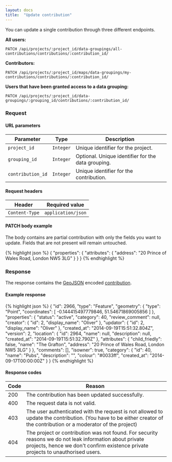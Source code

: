 ```yaml
---
layout: docs
title:  "Update contribution"
---
```


You can update a single contribution through three different endpoints.

**All users:**

``````
PATCH /api/projects/:project_id/data-groupings/all-contributions/contributions/:contribution_id/
``````

**Contributors:**

``````
PATCH /api/projects/:project_id/maps/data-groupings/my-contributions/contributions/:contribution_id/
``````

**Users that have been granted access to a data grouping:**

``````
PATCH /api/projects/:project_id/data-groupings/:grouping_id/contributions/:contribution_id/
``````

### Request

#### URL parameters

Parameter         | Type        | Description
------------------|-------------|--------------------------------------
`project_id`      | `Integer`   | Unique identifier for the project.
`grouping_id`     | `Integer`   | Optional. Unique identifier for the data grouping.
`contribution_id` | `Integer`   | Unique identifier for the contribution.

#### Request headers

Header            | Required value
------------------|-------------
`Content-Type`    | `application/json`

#### PATCH body example

The body contains are partial contribution with only the fields you want to update. Fields that are not present will remain untouched.

{% highlight json %}
{
  "properties": {
    "attributes": {
      "address": "20 Prince of Wales Road, London NW5 3LG"
    }
  }
}
{% endhighlight %}

### Response

The response contains the [GeoJSON](http://geojson.org/geojson-spec.html) encoded [contribution](contribution-response.html).

#### Example response

{% highlight json %}
{
    "id": 2966,
    "type": "Feature",
    "geometry": {
        "type": "Point",
        "coordinates": [
            -0.144415497779846,
            51.54671869005856
        ]
    },
    "properties": {
        "status": "active",
        "category": 40,
        "review_comment": null,
        "creator": {
            "id": 2,
            "display_name": "Oliver"
        },
        "updator": {
            "id": 2,
            "display_name": "Oliver"
        },
        "created_at": "2014-09-19T15:51:32.804Z",
        "version": 2,
        "location": {
            "id": 2964,
            "name": null,
            "description": null,
            "created_at": "2014-09-19T15:51:32.790Z"
        },
        "attributes": {
            "child_friedly": false,
            "name": "The Grafton",
            "address": "20 Prince of Wales Road, London NW5 3LG"
        }
    },
    "comments": [],
    "isowner": true,
    "category": {
        "id": 40,
        "name": "Pubs",
        "description": "",
        "colour": "#0033ff",
        "created_at": "2014-09-17T00:00:00Z"
    }
}
{% endhighlight %}

#### Response codes

Code  |  Reason
------|-----------------------------------------
 200  | The contribution has been updated successfully.
 400  | The request data is not valid. 
 403  | The user authenticated with the request is not allowed to update the contribution. (You have to be either creator of the contribution or a moderator of the project)
 404  | The project or contribution was not found. For security reasons we do not leak information about private projects, hence we don't confirm existence private projects to unauthorised users.
